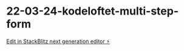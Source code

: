 # 22-03-24-kodeloftet-multi-step-form

[Edit in StackBlitz next generation editor ⚡️](https://stackblitz.com/~/github.com/LarsGJobloop/22-03-24-kodeloftet-multi-step-form)